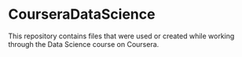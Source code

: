 # CourseraDataScience
This repository contains files that were used or created while working through the Data Science course on Coursera.
